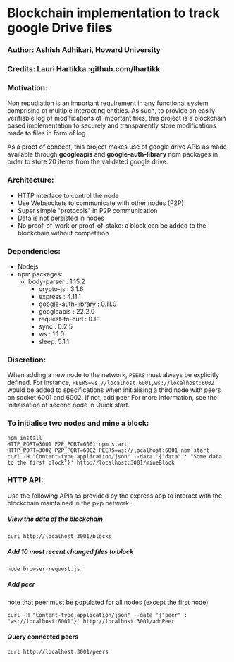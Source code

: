 # Blockchain implementation to track google Drive files

### Author: Ashish Adhikari, Howard University
### Credits: Lauri Hartikka :github.com/lhartikk
### Motivation:
Non repudiation is an important requirement in any functional system comprising of multiple interacting entities. As such, to provide an easily verifiable log of modifications of important files, this project is a blockchain based implementation to securely and transparently store modifications made to files in form of log. 

As a proof of concept, this project makes use of google drive APIs as made available through **googleapis**  and **google-auth-library** npm packages in order to store 20 items from the validated google drive.

### Architecture:
* HTTP interface to control the node
* Use Websockets to communicate with other nodes (P2P)
* Super simple "protocols" in P2P communication
* Data is not persisted in nodes
* No proof-of-work or proof-of-stake: a block can be added to the blockchain without competition

### Dependencies:
* Nodejs
* npm packages:
  * body-parser : 1.15.2
	* crypto-js : 3.1.6
	* express : 4.11.1
	* google-auth-library : 0.11.0
	* googleapis : 22.2.0
	* request-to-curl : 0.1.1
	* sync : 0.2.5
	* ws : 1.1.0
	* sleep: 5.1.1

### Discretion:
When adding a new node to the network, ```PEERS``` must always be explicitly defined. For instance, ```PEERS=ws://localhost:6001,ws://localhost:6002``` would be added to specifications when initialising a third node with peers on socket 6001 and 6002. If not, add peer For more information, see the initiaisation of second node in Quick start.   

### To initialise two nodes and mine a block:

```
npm install
HTTP_PORT=3001 P2P_PORT=6001 npm start
HTTP_PORT=3002 P2P_PORT=6002 PEERS=ws://localhost:6001 npm start
curl -H "Content-type:application/json" --data '{"data" : "Some data to the first block"}' http://localhost:3001/mineBlock
```

### HTTP API:
Use the following APIs as provided by the express app to interact with the blockchain maintained in the p2p network:
##### View the data of the blockchain
```
curl http://localhost:3001/blocks
```
##### Add 10 most recent changed files to block

```
node browser-request.js
```

##### Add peer
note that peer must be populated for all nodes (except the first node)
```
curl -H "Content-type:application/json" --data '{"peer" : "ws://localhost:6001"}' http://localhost:3001/addPeer
```
#### Query connected peers
```
curl http://localhost:3001/peers
```
